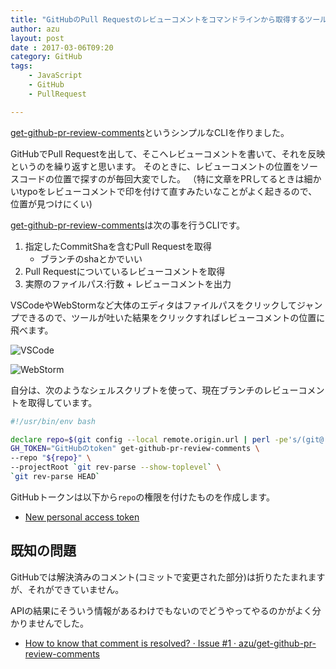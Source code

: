 ```yaml
---
title: "GitHubのPull Requestのレビューコメントをコマンドラインから取得するツール"
author: azu
layout: post
date : 2017-03-06T09:20
category: GitHub
tags:
    - JavaScript
    - GitHub
    - PullRequest

---
```


[get-github-pr-review-comments](https://github.com/azu/get-github-pr-review-comments "get-github-pr-review-comments")というシンプルなCLIを作りました。

GitHubでPull Requestを出して、そこへレビューコメントを書いて、それを反映というのを繰り返すと思います。
そのときに、レビューコメントの位置をソースコードの位置で探すのが毎回大変でした。
（特に文章をPRしてるときは細かいtypoをレビューコメントで印を付けて直すみたいなことがよく起きるので、位置が見つけにくい)

[get-github-pr-review-comments](https://github.com/azu/get-github-pr-review-comments "get-github-pr-review-comments")は次の事を行うCLIです。

1. 指定したCommitShaを含むPull Requestを取得
	- ブランチのshaとかでいい
2. Pull Requestについているレビューコメントを取得
3. 実際のファイルパス:行数 + レビューコメントを出力

VSCodeやWebStormなど大体のエディタはファイルパスをクリックしてジャンプできるので、ツールが吐いた結果をクリックすればレビューコメントの位置に飛べます。

![VSCode](https://camo.githubusercontent.com/e72a21e8e26d09148a98fa1fec3fc600298931dd/68747470733a2f2f6d6f6e6f736e61702e636f6d2f66696c652f50496435716768484774756472387a486f42346f6c383762343747464c4a2e706e67)

![WebStorm](https://monosnap.com/file/D5dbRx42MbM0ynePcXb6rpztdkfw8d.png)

自分は、次のようなシェルスクリプトを使って、現在ブランチのレビューコメントを取得しています。

```sh
#!/usr/bin/env bash

declare repo=$(git config --local remote.origin.url | perl -pe's/(git@|https:\/\/)?github.com(:|\/)(\w+)\/(\w+)(.git)?/$3\/$4/' | sed 's/\.git//g')
GH_TOKEN="GitHubのtoken" get-github-pr-review-comments \
--repo "${repo}" \
--projectRoot `git rev-parse --show-toplevel` \
`git rev-parse HEAD`
```

GitHubトークンは以下から`repo`の権限を付けたものを作成します。

- [New personal access token](https://github.com/settings/tokens/new "New personal access token")

## 既知の問題

GitHubでは解決済みのコメント(コミットで変更された部分)は折りたたまれますが、それができていません。

APIの結果にそういう情報があるわけでもないのでどうやってやるのかがよく分かりませんでした。

- [How to know that comment is resolved? · Issue #1 · azu/get-github-pr-review-comments](https://github.com/azu/get-github-pr-review-comments/issues/1 "How to know that comment is resolved? · Issue #1 · azu/get-github-pr-review-comments")
